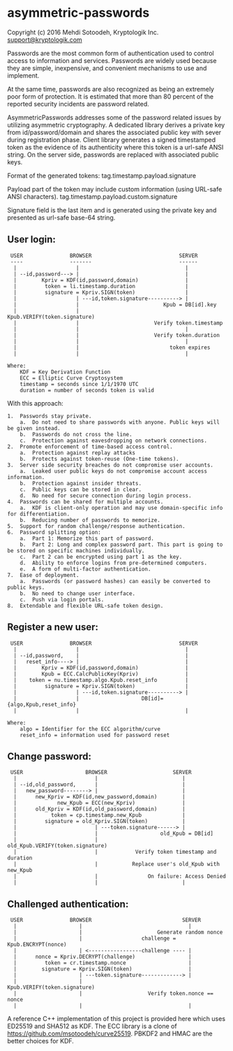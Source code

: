 # asymmetric-passwords
Copyright (c) 2016 Mehdi Sotoodeh, Kryptologik Inc.
support@kryptologik.com

Passwords are the most common form of authentication used to control access to information and services. Passwords are widely used because they are simple, inexpensive, and convenient mechanisms to use and implement.

At the same time, passwords are also recognized as being an extremely poor form of protection. It is estimated that more than 80 percent of the reported security incidents are password related. 

AsymmetricPasswords addresses some of the password related issues by utilizing asymmetric cryptography. A dedicated library derives a private key from id/password/domain and shares the associated public key with sever during registration phase. Client library generates a signed timestamped token as the evidence of its authenticity where this token is a url-safe ANSI string. On the server side, passwords are replaced with associated public keys. 

Format of the generated tokens: tag.timestamp.payload.signature
    
Payload part of the token may include custom information (using URL-safe ANSI characters).
    tag.timestamp.payload.custom.signature
    
Signature field is the last item and is generated using the private key and presented as url-safe base-64 string.

User login:
-----------
```
 USER               BROWSER                            SERVER
 ----               -------                            ------
  |                   |                                  |
  | --id,password---> |                                  |
  |        Kpriv = KDF(id,password,domain)               | 
  |         token = li.timestamp.duration                |
  |         signature = Kpriv.SIGN(token)                |
  |                   | ---id,token.signature----------> |
  |                   |                           Kpub = DB[id].key
  |                   |                     Kpub.VERIFY(token.signature)
  |                   |                        Verify token.timestamp
  |                   |                                  |
  |                   |                        Verify token.duration
  |                   |                                  |
  |                   |                             token expires
  |                   |                                  |

Where:
    KDF = Key Derivation Function
    ECC = Elliptic Curve Cryptosystem
    timestamp = seconds since 1/1/1970 UTC
    duration = number of seconds token is valid
```

        
With this approach:

    1.	Passwords stay private. 
        a.	Do not need to share passwords with anyone. Public keys will be given instead.
        b.	Passwords do not cross the line.
        c.	Protection against eavesdropping on network connections.
    2.	Promote enforcement of time-based access control.
        a.	Protection against replay attacks
        b.	Protects against token-reuse (One-time tokens).
    3.	Server side security breaches do not compromise user accounts.
        a.	Leaked user public keys do not compromise account access information.
        b.	Protection against insider threats.
        c.	Public keys can be stored in clear.
        d.	No need for secure connection during login process.
    4.	Passwords can be shared for multiple accounts.
        a.	KDF is client-only operation and may use domain-specific info for differentiation.
        b.	Reducing number of passwords to memorize. 
    5.	Support for random challenge/response authentication.
    6.	Password splitting option:
        a.	Part 1: Memorize this part of password.
        b.	Part 2: Long and complex password part. This part is going to be stored on specific machines individually.
        c.	Part 2 can be encrypted using part 1 as the key.
        d.	Ability to enforce logins from pre-determined computers.
        e.	A form of multi-factor authentication.
    7.	Ease of deployment. 
        a.	Passwords (or password hashes) can easily be converted to public keys.
        b.	No need to change user interface.
        c.	Push via login portals.
    8.	Extendable and flexible URL-safe token design.


Register a new user:
--------------------
```
 USER               BROWSER                            SERVER
  |                   |                                  |
  | --id,password,    |                                  |
  |   reset_info----> |                                  |
  |        Kpriv = KDF(id,password,domain)               | 
  |        Kpub = ECC.CalcPublicKey(Kpriv)               | 
  |    token = nu.timestamp.algo.Kpub.reset_info         |
  |         signature = Kpriv.SIGN(token)                |
  |                   | ---id,token.signature----------> |
  |                   |                    DB[id]={algo,Kpub,reset_info}
  |                   |                                  |

Where:
    algo = Identifier for the ECC algorithm/curve
    reset_info = information used for password reset
```


Change password:
----------------
```
 USER                    BROWSER                     SERVER
  |                         |                           |
  | --id,old_password,      |                           |
  |   new_password--------> |                           |
  |      new_Kpriv = KDF(id,new_password,domain)        | 
  |             new_Kpub = ECC(new_Kpriv)               | 
  |      old_Kpriv = KDF(id,old_password,domain)        | 
  |           token = cp.timestamp.new_Kpub             |
  |         signature = old_Kpriv.SIGN(token)           |
  |                         | ---token.signature------> |
  |                         |                    old_Kpub = DB[id]                   
  |                         |            old_Kpub.VERIFY(token.signature)
  |                         |            Verify token timestamp and duration
  |                         |           Replace user's old_Kpub with new_Kpub
  |                         |                On failure: Access Denied
  |                         |                           |
```

Challenged authentication:
--------------------------
```
 USER               BROWSER                             SERVER
  |                    |                                  |
  |                    |                        Generate random nonce 
  |                    |                   challenge = Kpub.ENCRYPT(nonce) 
  |                    | <-----------------challenge ---- | 
  |      nonce = Kpriv.DECRYPT(challenge)                 |
  |         token = cr.timestamp.nonce                    |
  |        signature = Kpriv.SIGN(token)                  |
  |                    | ---token.signature-------------> |
  |                    |                     Kpub.VERIFY(token.signature)
  |                    |                     Verify token.nonce == nonce
  |                    |                                  |
```

A reference C++ implementation of this project is provided here which uses ED25519 and SHA512 as KDF. The ECC library is a clone of https://github.com/msotoodeh/curve25519. PBKDF2 and HMAC are the better choices for KDF.
     
